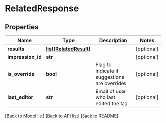 # RelatedResponse

## Properties
Name | Type | Description | Notes
------------ | ------------- | ------------- | -------------
**results** | [**list[RelatedResult]**](RelatedResult.md) |  | [optional] 
**impression_id** | **str** |  | [optional] 
**is_override** | **bool** | Flag to indicate if suggestions are overrides | [optional] 
**last_editor** | **str** | Email of user who last edited the tag | [optional] 

[[Back to Model list]](../README.md#documentation-for-models) [[Back to API list]](../README.md#documentation-for-api-endpoints) [[Back to README]](../README.md)


